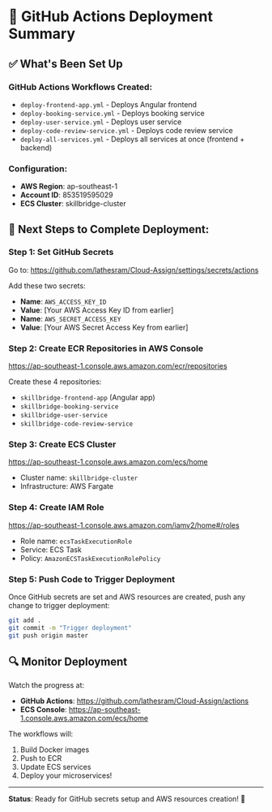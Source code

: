 # 🚀 GitHub Actions Deployment Summary

## ✅ What's Been Set Up

### GitHub Actions Workflows Created:
- `deploy-frontend-app.yml` - Deploys Angular frontend
- `deploy-booking-service.yml` - Deploys booking service
- `deploy-user-service.yml` - Deploys user service  
- `deploy-code-review-service.yml` - Deploys code review service
- `deploy-all-services.yml` - Deploys all services at once (frontend + backend)

### Configuration:
- **AWS Region**: ap-southeast-1
- **Account ID**: 853519595029
- **ECS Cluster**: skillbridge-cluster

## 🎯 Next Steps to Complete Deployment:

### Step 1: Set GitHub Secrets
Go to: https://github.com/lathesram/Cloud-Assign/settings/secrets/actions

Add these two secrets:
- **Name**: `AWS_ACCESS_KEY_ID` 
- **Value**: [Your AWS Access Key ID from earlier]
- **Name**: `AWS_SECRET_ACCESS_KEY`
- **Value**: [Your AWS Secret Access Key from earlier]

### Step 2: Create ECR Repositories in AWS Console
https://ap-southeast-1.console.aws.amazon.com/ecr/repositories

Create these 4 repositories:
- `skillbridge-frontend-app` (Angular app)
- `skillbridge-booking-service`
- `skillbridge-user-service`
- `skillbridge-code-review-service`

### Step 3: Create ECS Cluster
https://ap-southeast-1.console.aws.amazon.com/ecs/home

- Cluster name: `skillbridge-cluster`
- Infrastructure: AWS Fargate

### Step 4: Create IAM Role
https://ap-southeast-1.console.aws.amazon.com/iamv2/home#/roles

- Role name: `ecsTaskExecutionRole`
- Service: ECS Task
- Policy: `AmazonECSTaskExecutionRolePolicy`

### Step 5: Push Code to Trigger Deployment
Once GitHub secrets are set and AWS resources are created, push any change to trigger deployment:

```bash
git add .
git commit -m "Trigger deployment"
git push origin master
```

## 🔍 Monitor Deployment
Watch the progress at:
- **GitHub Actions**: https://github.com/lathesram/Cloud-Assign/actions
- **ECS Console**: https://ap-southeast-1.console.aws.amazon.com/ecs/home

The workflows will:
1. Build Docker images
2. Push to ECR
3. Update ECS services
4. Deploy your microservices!

---
**Status**: Ready for GitHub secrets setup and AWS resources creation! 🚀